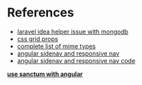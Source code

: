 # References

* [laravel idea helper issue with mongodb](https://github.com/jenssegers/laravel-mongodb/issues/1785)
* [css grid props](https://stackoverflow.com/a/41090115 "justify vs align items/content")
* [complete list of mime types](https://www.sitepoint.com/mime-types-complete-list/ "note: NOT content types")
* [angular sidenav and responsive nav](https://youtu.be/SerD960-du8)
* [angular sidenav and responsive nav code](https://code-maze.com/angular-material-navigation/)

**[use sanctum with angular][angular-sanctum]** 


[angular-sanctum]: https://stackoverflow.com/questions/61160012/laravel-sanctum-authsanctum-middleware-with-angular-spa-unauthenticated-respons "use sanctum with angular"
[xdebug install wizard]: https://xdebug.org/wizard
[php-debugging-session]: https://www.jetbrains.com/help/phpstorm/php-debugging-session.html
[zero-configuration-debugging]: https://www.jetbrains.com/help/phpstorm/zero-configuration-debugging.html#start-debugging-session
[debugging-a-php-cli-script]: https://www.jetbrains.com/help/phpstorm/debugging-a-php-cli-script.html
[debugging-quick-start]: https://www.jetbrains.com/phpstorm/documentation/debugging/#quick-start
[php-debugging]: https://www.jetbrains.com/phpstorm/documentation/debugging
[ref1]: https://www.mongodb.com/docs/php-library/v1.10/reference/method/MongoDBGridFSBucket-openUploadStream/
[ref2]: https://stackoverflow.com/questions/68205599/mongodb-driver-which-version-work-gridfs-for-php
[ref3]: https://stackoverflow.com/a/40081066
[ref4]: https://www.mongodb.com/docs/php-library/v1.3/reference/method/MongoDBDatabase-selectGridFSBucket/index.html?_ga=2.180564846.891333342.1653333670-1805686240.1650866855
[ref5]: https://www.mongodb.com/docs/php-library/master/tutorial/gridfs/
[ref6]: https://github.com/jenssegers/laravel-mongodb
[ref7]: https://support.tipsandtricks-hq.com/forums/topic/large-file-download-link-error
[ref8]: https://support.tipsandtricks-hq.com/forums/topic/downloads-stopping-at-502mb
[ref9]: https://www.tutorialspoint.com/how-to-download-large-files-through-php-script
[ref10]: https://www.youtube.com/watch?v=TyoD711OdOc&ab_channel=eLearningXtraordinary
[ref11]: https://stackoverflow.com/questions/38685019/laravel-how-to-create-a-function-after-or-before-saveupdate
[ref12]: https://www.larashout.com/how-to-use-laravel-model-observers
[ref13]: https://www.mongodb.com/docs/manual/tutorial/write-scripts-for-the-mongo-shell/ "writing scripts for mongo shell"
[never-triggers-?]: https://salesforce.stackexchange.com/a/367977 "interesting, take a look"
[mongodb-divide-agg]: https://www.mongodb.com/docs/manual/reference/operator/aggregation/divide/
[laravel-eloquent-jessengers-hybrid-db-relationship]: https://zappysys.com/blog/ssis-loading-data-into-mongodb-upsert-update-delete-insert/
